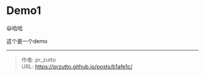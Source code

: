# Demo1

😃哈哈
<!--more-->
这个是一个demo

---

> 作者: pr_zutto  
> URL: https://przutto.github.io/posts/b1afe1c/  

